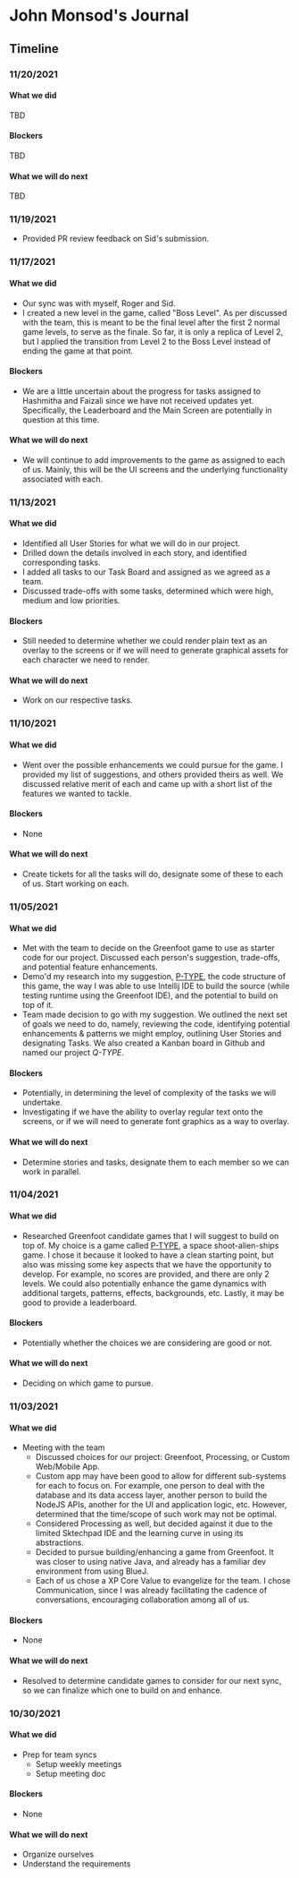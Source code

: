 # John Monsod's Journal


## Timeline

### 11/20/2021

#### What we did
TBD

#### Blockers
TBD

#### What we will do next
TBD


### 11/19/2021

* Provided PR review feedback on Sid's submission.

### 11/17/2021

#### What we did
* Our sync was with myself, Roger and Sid.
* I created a new level in the game, called "Boss Level". As per discussed with the team,
this is meant to be the final level after the first 2 normal game levels, to serve as
the finale. So far, it is only a replica of Level 2, but I applied the transition from
Level 2 to the Boss Level instead of ending the game at that point.

#### Blockers
* We are a little uncertain about the progress for tasks assigned to Hashmitha and Faizali
since we have not received updates yet. Specifically, the Leaderboard and the Main Screen
are potentially in question at this time.

#### What we will do next
* We will continue to add improvements to the game as assigned to each of us. Mainly, this
will be the UI screens and the underlying functionality associated with each.


### 11/13/2021

#### What we did
* Identified all User Stories for what we will do in our project.
* Drilled down the details involved in each story, and identified corresponding tasks.
* I added all tasks to our Task Board and assigned as we agreed as a team.
* Discussed trade-offs with some tasks, determined which were high, medium and low priorities.

#### Blockers
* Still needed to determine whether we could render plain text as an overlay to the screens
or if we will need to generate graphical assets for each character we need to render.

#### What we will do next
* Work on our respective tasks.

### 11/10/2021

#### What we did
* Went over the possible enhancements we could pursue for the game. I provided my list of
  suggestions, and others provided theirs as well. We discussed relative merit of each and
  came up with a short list of the features we wanted to tackle.
#### Blockers
* None
#### What we will do next
* Create tickets for all the tasks will do, designate some of these to each of us. Start
  working on each.

### 11/05/2021

#### What we did
* Met with the team to decide on the Greenfoot game to use as starter code for our project.
  Discussed each person's suggestion, trade-offs, and potential feature enhancements.
* Demo'd my research into my suggestion, [P-TYPE](https://www.greenfoot.org/scenarios/13388),
  the code structure of this game, the way I was able to use Intellij IDE to build the source
  (while testing runtime using the Greenfoot IDE), and the potential to build on top of it.
* Team made decision to go with my suggestion. We outlined the next set of goals we need to do,
  namely, reviewing the code, identifying potential enhancements & patterns we might employ,
  outlining User Stories and designating Tasks. We also created a Kanban board in Github
  and named our project *Q-TYPE*. 

#### Blockers
* Potentially, in determining the level of complexity of the tasks we will undertake.
* Investigating if we have the ability to overlay regular text onto the screens, or if we will
  need to generate font graphics as a way to overlay.

#### What we will do next
* Determine stories and tasks, designate them to each member so we can work in parallel.

### 11/04/2021

#### What we did
* Researched Greenfoot candidate games that I will suggest to build on top of. My choice is
  a game called [P-TYPE](https://www.greenfoot.org/scenarios/13388), a space shoot-alien-ships game.
  I chose it because it looked to have a clean starting point, but also was missing some key
  aspects that we have the opportunity to develop. For example, no scores are provided, and
  there are only 2 levels. We could also potentially enhance the game dynamics with additional
  targets, patterns, effects, backgrounds, etc. Lastly, it may be good to provide a leaderboard.

#### Blockers
* Potentially whether the choices we are considering are good or not.

#### What we will do next
* Deciding on which game to pursue.

### 11/03/2021

#### What we did
* Meeting with the team
	* Discussed choices for our project: Greenfoot, Processing, or Custom Web/Mobile App.
	* Custom app may have been good to allow for different sub-systems for each to focus on.
    For example, one person to deal with the database and its data access layer, another
    person to build the NodeJS APIs, another for the UI and application logic, etc.
    However, determined that the time/scope of such work may not be optimal.
	* Considered Processing as well, but decided against it due to the limited Sktechpad IDE
    and the learning curve in using its abstractions.
	* Decided to pursue building/enhancing a game from Greenfoot. It was closer to using native
    Java, and already has a familiar dev environment from using BlueJ.
	* Each of us chose a XP Core Value to evangelize for the team. I chose Communication, since
    I was already facilitating the cadence of conversations, encouraging collaboration among
    all of us.

#### Blockers
* None

#### What we will do next
* Resolved to determine candidate games to consider for our next sync, so we can finalize
  which one to build on and enhance.


### 10/30/2021

#### What we did
* Prep for team syncs
	* Setup weekly meetings
	* Setup meeting doc

#### Blockers
* None

#### What we will do next
* Organize ourselves
* Understand the requirements




